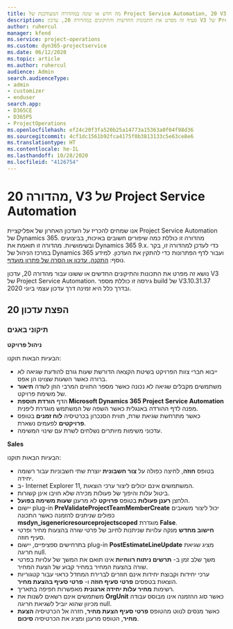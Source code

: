 ```yaml
---
title: מה חדש או שונה במהדורה המעודכנת של Project Service Automation, 20 V3
description: סעיף זה מפרט את התכונות החדשות והתיקונים במהדורה 20, עדכון V3 של Project Service Automation
author: ruhercul
manager: kfend
ms.service: project-operations
ms.custom: dyn365-projectservice
ms.date: 06/12/2020
ms.topic: article
ms.author: ruhercul
audience: Admin
search.audienceType:
- admin
- customizer
- enduser
search.app:
- D365CE
- D365PS
- ProjectOperations
ms.openlocfilehash: ef24c20f3fa520b25a14773a15363a0f04f98d36
ms.sourcegitcommit: 4cf1dc1561b92fca4175f0b3813133c5e63ce8e6
ms.translationtype: HT
ms.contentlocale: he-IL
ms.lasthandoff: 10/28/2020
ms.locfileid: "4126754"
---
```

# <a name="project-service-automation-update-release-20-v3"></a>מהדורה 20, V3 של Project Service Automation

אנו שמחים להכריז על העדכון האחרון של אפליקציית Project Service Automation של Dynamics 365. מהדורה זו כוללת כמה שיפורים חשובים באיכות, בביצועים ובשימושיות. מהדורה זו תואמת את Dynamics 365 9.x. כדי לעדכן למהדורה זו, בקר במרכז הניהול של Dynamics 365 ועבור לדף הפתרונות כדי להתקין את העדכון. למידע נוסף: [התקנה, עדכון או הסרה של פתרון מועדף](https://docs.microsoft.com/power-platform/admin/install-remove-preferred-solution).

נושא זה מפרט את התכונות והתיקונים החדשים או ששונו עבור מהדורה 20, עדכון V3 של Project Service Automation. גירסה זו כוללת מספר build של V3.10.31.37 ובדרך כלל היא זמינה דרך עדכון עצמי ביוני 2020.

## <a name="update-release-20"></a>הפצת עדכון 20

### <a name="bug-fixes"></a>תיקוני באגים

**ניהול פרויקט**

הבעיות הבאות תוקנו:

- ייבוא חברי צוות הפרויקט בשיטת הקצאה הדורשת שעות גורם להודעת שגיאה לא ברורה כאשר השעות שצוינו הן אפס.
- משתמשים מקבלים שגיאה לא נכונה כאשר מספר התווים המרבי הוזן לשדה **תיאור** של משימת פרויקט.
- הדף **הורדת תוספת Microsoft Dynamics 365 Project Service Automation** מפנה לדף ההורדה באנגלית כאשר השפה של המשתמש מוגדרת ליפנית.
- כאשר מתרחשת שגיאת שרת, תווית הסנכרון בכרטיסיה **לוח זמנים** בטופס **פרויקטים** לפעמים נשארת.
- עדכוני משימות מיותרים נשלחים לשרת עם שינוי המשימה.

**Sales**

הבעיות הבאות תוקנו:

- בטופס **חוזה**, לחיצה כפולה על **צור חשבונית** יוצרת שתי חשבוניות עבור רשומה יחידה.
- ב- Internet Explorer 11, המשתמשים אינם יכולים ליצור ערכי הוצאות.
- ביטול עלות והיפוך של פעולות מכירה שלא חויבו אינן קשורות.
- הלחצן **רענן פעולות** בטופס **פרויקט** לא מרענן **שעות משימה בפועל**.
- יישום plug-in **PreValidateProjectTeamMemberCreate** יכול ליצור משאבים כפולים שניתנים להזמנה כאשר התכונה **msdyn_isgenericresourceprojectscoped** מוגדרת **False**.
- **חישוב מחדש** מנקה עלויות שניתנות לחיוב של פרטי שורה בהצעות מחיר ופרטי סעיף חוזה.
- בתרחישים ספציפיים, יישום plug-in **PostEstimateLineUpdate** מציג שגיאת חריגה null.
- משך שלב זמן ב- **תרשים ניתוח רווחיות** אינו תואם את המשך של עלויות בפרטי שורה בהצעת המחיר במחיר קבוע של הצעת המחיר.
- ערכי יחידות וקבוצת יחידות אינם חוזרים לברירת המחדל כראוי עבור קטגוריות הוצאות בטפסים **פרטי סעיף חוזה** ו- **פרטי סעיף בהצעת מחיר**.
- רשימות **מחיר עלות יחידה ארגונית** מאפשרות חפיפה בתאריך.
- משתמשים אינם רשאים לשנות את **OrgUnit** כאשר סוג ההזמנה אינו מבוסס עבודה מכיוון שהוא יוביל לשגיאת חריגה null.
- כאשר מנסים לנווט מהטופס **פרטי סעיף הצעת מחיר**, חזרה אל הכרטיסיה **הצעת מחיר**, הטופס מרענן ומציג את הכרטיסיה **סיכום**.
